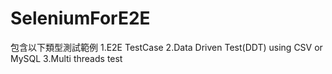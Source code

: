 # SeleniumForE2E
包含以下類型測試範例
1.E2E TestCase
2.Data Driven Test(DDT) using CSV or MySQL
3.Multi threads test
